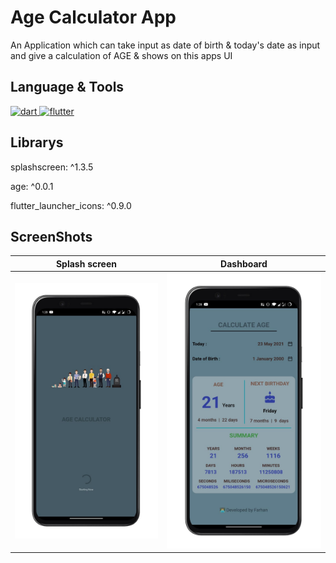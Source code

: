 # Age Calculator App
<p> An Application which can take input as date of birth & today's date as input and give a calculation of AGE & shows on this apps UI  </p>



## Language & Tools
<a href="https://dart.dev" target="_blank"> <img src="https://www.vectorlogo.zone/logos/dartlang/dartlang-icon.svg" alt="dart" width="40" height="40"/> </a>
<a href="https://flutter.dev" target="_blank"> <img src="https://www.vectorlogo.zone/logos/flutterio/flutterio-icon.svg" alt="flutter" width="40" height="40"/> </a> 


## Librarys
<p> splashscreen: ^1.3.5 </p>
 <p> age: ^0.0.1 </p>
<p>  flutter_launcher_icons: ^0.9.0 </p> 







## ScreenShots

[splash]: https://github.com/farhansadikgalib/raw/blob/master/Age%20Calculator/splash.png
[dashboard]: https://github.com/farhansadikgalib/raw/blob/master/Age%20Calculator/dashboard.png

|    Splash screen      |    Dashboard |
| ------------- |:-------------: |
|![alt text][splash]  | ![alt text][dashboard] |

